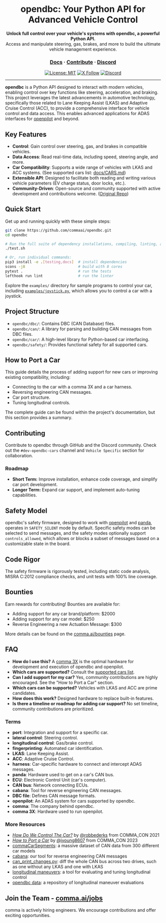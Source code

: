 <div align="center" style="text-align: center;">

<h1>opendbc: Your Python API for Advanced Vehicle Control</h1>
<p>
  <b>Unlock full control over your vehicle's systems with opendbc, a powerful Python API.</b>
  <br>
  Access and manipulate steering, gas, brakes, and more to build the ultimate vehicle management experience.
</p>

<h3>
  <a href="https://docs.comma.ai">Docs</a>
  <span> · </span>
  <a href="https://github.com/commaai/openpilot/blob/master/docs/CONTRIBUTING.md">Contribute</a>
  <span> · </span>
  <a href="https://discord.comma.ai">Discord</a>
</h3>

[![License: MIT](https://img.shields.io/badge/License-MIT-yellow.svg)](LICENSE)
[![X Follow](https://img.shields.io/twitter/follow/comma_ai)](https://x.com/comma_ai)
[![Discord](https://img.shields.io/discord/469524606043160576)](https://discord.comma.ai)

</div>

---

**opendbc** is a Python API designed to interact with modern vehicles, enabling control over key functions like steering, acceleration, and braking.  This project leverages the latest advancements in automotive technology, specifically those related to Lane Keeping Assist (LKAS) and Adaptive Cruise Control (ACC), to provide a comprehensive interface for vehicle control and data access.  This enables advanced applications for ADAS interfaces for [openpilot](https://github.com/commaai/openpilot) and beyond.

## Key Features

*   **Control**:  Gain control over steering, gas, and brakes in compatible vehicles.
*   **Data Access**: Read real-time data, including speed, steering angle, and more.
*   **Car Compatibility**: Supports a wide range of vehicles with LKAS and ACC systems. (See supported cars list: [docs/CARS.md](docs/CARS.md))
*   **Extensible API**:  Designed to facilitate both reading and writing various vehicle parameters (EV charge status, door locks, etc.).
*   **Community-Driven**:  Open-source and community supported with active development and contributions welcome.  ([Original Repo](https://github.com/commaai/opendbc))

## Quick Start

Get up and running quickly with these simple steps:

```bash
git clone https://github.com/commaai/opendbc.git
cd opendbc

# Run the full suite of dependency installations, compiling, linting, and tests (CI):
./test.sh

# Or, run individual commands:
pip3 install -e .[testing,docs]  # install dependencies
scons -j8                        # build with 8 cores
pytest .                         # run the tests
lefthook run lint                # run the linter
```

Explore the `examples/` directory for sample programs to control your car, including [`examples/joystick.py`](examples/joystick.py), which allows you to control a car with a joystick.

## Project Structure

*   `opendbc/dbc/`: Contains DBC (CAN Database) files.
*   `opendbc/can/`:  A library for parsing and building CAN messages from DBC files.
*   `opendbc/car/`:  A high-level library for Python-based car interfacing.
*   `opendbc/safety/`: Provides functional safety for all supported cars.

## How to Port a Car

This guide details the process of adding support for new cars or improving existing compatibility, including:
*   Connecting to the car with a comma 3X and a car harness.
*   Reversing engineering CAN messages.
*   Car port structure.
*   Tuning longitudinal controls.

The complete guide can be found within the project's documentation, but this section provides a summary.

## Contributing

Contribute to opendbc through GitHub and the Discord community. Check out the `#dev-opendbc-cars` channel and `Vehicle Specific` section for collaboration.

### Roadmap

*   **Short Term:**  Improve installation, enhance code coverage, and simplify car port development.
*   **Longer Term:** Expand car support, and implement auto-tuning capabilities.

## Safety Model

opendbc's safety firmware, designed to work with [openpilot](https://github.com/commaai/openpilot) and [panda](https://github.com/commaai/panda), operates in `SAFETY_SILENT` mode by default.  Specific safety modes can be selected to send messages, and the safety modes optionally support `controls_allowed`, which allows or blocks a subset of messages based on a customizable state in the board.

## Code Rigor

The safety firmware is rigorously tested, including static code analysis, MISRA C:2012 compliance checks, and unit tests with 100% line coverage.

## Bounties

Earn rewards for contributing!  Bounties are available for:

*   Adding support for any car brand/platform: \$2000
*   Adding support for any car model: \$250
*   Reverse Engineering a new Actuation Message: \$300

More details can be found on the [comma.ai/bounties](comma.ai/bounties) page.

## FAQ

*   **How do I use this?** A [comma 3X](https://comma.ai/shop/comma-3x) is the optimal hardware for development and execution of opendbc and openpilot.
*   **Which cars are supported?** Consult the [supported cars list](docs/CARS.md).
*   **Can I add support for my car?** Yes, community contributions are highly encouraged. See the "How to Port a Car" section.
*   **Which cars can be supported?** Vehicles with LKAS and ACC are prime candidates.
*   **How does this work?**  Designed hardware to replace built-in features.
*   **Is there a timeline or roadmap for adding car support?** No set timeline, community contributions are prioritized.

### Terms

*   **port**:  Integration and support for a specific car.
*   **lateral control**:  Steering control.
*   **longitudinal control**: Gas/brake control.
*   **fingerprinting**:  Automated car identification.
*   **LKAS**:  Lane Keeping Assist.
*   **ACC**: Adaptive Cruise Control.
*   **harness**: Car-specific hardware to connect and intercept ADAS messages.
*   **panda**: Hardware used to get on a car's CAN bus.
*   **ECU**: Electronic Control Unit (car's computer).
*   **CAN bus**:  Network connecting ECUs.
*   **cabana**: Tool for reverse engineering CAN messages.
*   **DBC file**:  Defines CAN message formats.
*   **openpilot**: An ADAS system for cars supported by opendbc.
*   **comma**:  The company behind opendbc.
*   **comma 3X**:  Hardware used to run openpilot.

### More Resources

*   [*How Do We Control The Car?*](https://www.youtube.com/watch?v=nNU6ipme878&pp=ygUoY29tbWEgY29uIDIwMjEgaG93IGRvIHdlIGNvbnRyb2wgdGhlIGNhcg%3D%3D) by [@robbederks](https://github.com/robbederks) from COMMA_CON 2021
*   [*How to Port a Car*](https://www.youtube.com/watch?v=XxPS5TpTUnI&t=142s&pp=ygUPamFzb24gY29tbWEgY29u) by [@jyoung8607](https://github.com/jyoung8607) from COMMA_CON 2023
*   [commaCarSegments](https://huggingface.co/datasets/commaai/commaCarSegments): a massive dataset of CAN data from 300 different car models
*   [cabana](https://github.com/commaai/openpilot/tree/master/tools/cabana#readme): our tool for reverse engineering CAN messages
*   [can_print_changes.py](https://github.com/commaai/openpilot/blob/master/selfdrive/debug/can_print_changes.py): diff the whole CAN bus across two drives, such as one without any LKAS and one with LKAS
*   [longitudinal maneuvers](https://github.com/commaai/openpilot/tree/master/tools/longitudinal_maneuvers): a tool for evaluating and tuning longitudinal control
*   [opendbc data](https://commaai.github.io/opendbc-data/): a repository of longitudinal maneuver evaluations

## Join the Team - [comma.ai/jobs](https://comma.ai/jobs)

comma is actively hiring engineers.  We encourage contributions and offer exciting opportunities.